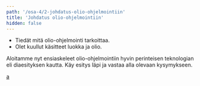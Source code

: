 ```yaml
---
path: '/osa-4/2-johdatus-olio-ohjelmointiin'
title: 'Johdatus olio-ohjelmointiin'
hidden: false
---
```



<text-box variant='learningObjectives' name='Oppimistavoitteet'>

- Tiedät mitä olio-ohjelmointi tarkoittaa.
- Olet kuullut käsitteet luokka ja olio.

</text-box>

Aloitamme nyt ensiaskeleet olio-ohjelmointiin hyvin perinteisen teknologian eli diaesityksen kautta. Käy esitys läpi ja vastaa alla olevaan kysymykseen.

<pdf-slideshow>

[a](../slideshows/johdatus-olio-ohjelmointiin.pdf)

</pdf-slideshow>

<quiznator id="5c4aa67b3972a9147410161a"></quiznator>

